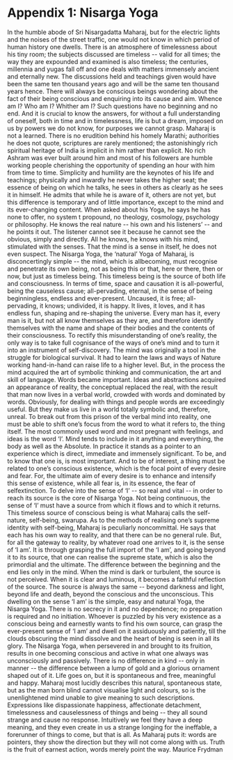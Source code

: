 # Appendix 1: Nisarga Yoga

In the humble abode of Sri Nisargadatta Maharaj, but for the electric lights and the noises of the
street traffic, one would not know in which period of human history one dwells. There is an
atmosphere of timelessness about his tiny room; the subjects discussed are timeless -- valid for all
times; the way they are expounded and examined is also timeless; the centuries, millennia and
yugas fall off and one deals with matters immensely ancient and eternally new.
The discussions held and teachings given would have been the same ten thousand years ago and
will be the same ten thousand years hence. There will always be conscious beings wondering about
the fact of their being conscious and enquiring into its cause and aim. Whence am I? Who am I?
Whither am I? Such questions have no beginning and no end. And it is crucial to know the answers,
for without a full understanding of oneself, both in time and in timelessness, life is but a dream,
imposed on us by powers we do not know, for purposes we cannot grasp.
Maharaj is not a learned. There is no erudition behind his homely Marathi; authorities he does not
quote, scriptures are rarely mentioned; the astonishingly rich spiritual heritage of India is implicit in
him rather than explicit. No rich Ashram was ever built around him and most of his followers are
humble working people cherishing the opportunity of spending an hour with him from time to time.
Simplicity and humility are the keynotes of his life and teachings; physically and inwardly he never
takes the higher seat; the essence of being on which he talks, he sees in others as clearly as he
sees it in himself. He admits that while he is aware of it, others are not yet, but this difference is
temporary and of little importance, except to the mind and its ever-changing content. When asked
about his Yoga, he says he has none to offer, no system t propound, no theology, cosmology,
psychology or philosophy. He knows the real nature -- his own and his listeners’ -- and he points it
out. The listener cannot see it because he cannot see the obvious, simply and directly. All he
knows, he knows with his mind, stimulated with the senses. That the mind is a sense in itself, he
does not even suspect.
The Nisarga Yoga, the ‘natural’ Yoga of Maharaj, is disconcertingly simple -- the mind, which is allbecoming,
must recognise and penetrate its own being, not as being this or that, here or there, then
or now, but just as timeless being.
This timeless being is the source of both life and consciousness. In terms of time, space and
causation it is all-powerful, being the causeless cause; all-pervading, eternal, in the sense of being
beginningless, endless and ever-present. Uncaused, it is free; all-pervading, it knows; undivided, it
is happy. It lives, it loves, and it has endless fun, shaping and re-shaping the universe. Every man
has it, every man is it, but not all know themselves as they are, and therefore identify themselves
with the name and shape of their bodies and the contents of their consciousness.
To rectify this misunderstanding of one’s reality, the only way is to take full cognisance of the ways
of one’s mind and to turn it into an instrument of self-discovery. The mind was originally a tool in the
struggle for biological survival. It had to learn the laws and ways of Nature working hand-in-hand
can raise life to a higher level. But, in the process the mind acquired the art of symbolic thinking and
communication, the art and skill of language. Words became important. Ideas and abstractions
acquired an appearance of reality, the conceptual replaced the real, with the result that man now
lives in a verbal world, crowded with words and dominated by words.
Obviously, for dealing with things and people words are exceedingly useful. But they make us live in
a world totally symbolic and, therefore, unreal. To break out from this prison of the verbal mind into
reality, one must be able to shift one’s focus from the word to what it refers to, the thing itself.
The most commonly used word and most pregnant with feelings, and ideas is the word ‘I’. Mind
tends to include in it anything and everything, the body as well as the Absolute. In practice it stands
as a pointer to an experience which is direct, immediate and immensely significant. To be, and to
know that one is, is most important. And to be of interest, a thing must be related to one’s conscious
existence, which is the focal point of every desire and fear. For, the ultimate aim of every desire is
to enhance and intensify this sense of existence, while all fear is, in its essence, the fear of selfextinction.
To delve into the sense of ‘I’ -- so real and vital -- in order to reach its source is the core of Nisarga
Yoga. Not being continuous, the sense of ‘I’ must have a source from which it flows and to which it
returns. This timeless source of conscious being is what Maharaj calls the self-nature, self-being,
swarupa.
As to the methods of realising one’s supreme identity with self-being, Maharaj is peculiarly noncommittal.
He says that each has his own way to reality, and that there can be no general rule. But,
for all the gateway to reality, by whatever road one arrives to it, is the sense of ‘I am’. It is through
grasping the full import of the ‘I am’, and going beyond it to its source, that one can realise the
supreme state, which is also the primordial and the ultimate. The difference between the beginning
and the end lies only in the mind. When the mind is dark or turbulent, the source is not perceived.
When it is clear and luminous, it becomes a faithful reflection of the source. The source is always
the same -- beyond darkness and light, beyond life and death, beyond the conscious and the
unconscious.
This dwelling on the sense ‘I am’ is the simple, easy and natural Yoga, the Nisarga Yoga. There is
no secrecy in it and no dependence; no preparation is required and no initiation. Whoever is
puzzled by his very existence as a conscious being and earnestly wants to find his own source, can
grasp the ever-present sense of ‘I am’ and dwell on it assiduously and patiently, till the clouds
obscuring the mind dissolve and the heart of being is seen in all its glory.
The Nisarga Yoga, when persevered in and brought to its fruition, results in one becoming
conscious and active in what one always was unconsciously and passively. There is no difference
in kind -- only in manner -- the difference between a lump of gold and a glorious ornament shaped
out of it. Life goes on, but it is spontaneous and free, meaningful and happy.
Maharaj most lucidly describes this natural, spontaneous state, but as the man born blind cannot
visualise light and colours, so is the unenlightened mind unable to give meaning to such
descriptions. Expressions like dispassionate happiness, affectionate detachment, timelessness and
causelessness of things and being -- they all sound strange and cause no response. Intuitively we
feel they have a deep meaning, and they even create in us a strange longing for the ineffable, a
forerunner of things to come, but that is all. As Maharaj puts it: words are pointers, they show the
direction but they will not come along with us. Truth is the fruit of earnest action, words merely point
the way.
Maurice Frydman